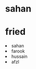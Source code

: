 # sahan
<html>
  <title>memu</title>
  <body>
    <h1>fried</h1>
    <li>sahan</li>
    <li>farook</li>
    <li>hussain</li>
    <li>afzl</li>
  </body>
  </html>

